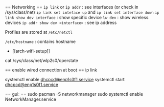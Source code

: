 == Networking ==
`ip link` or `ip addr` : see interfaces (or check in /sys/class/net)
`ip link set inteface up` and `ip link set interface down`
`ip link show dev interface` : show specific device
`lw dev` : show wireless devices
`ip addr show dev <interface>` : see ip address

Profiles are stored at `/etc/netctl`

`/etc/hostname`  : contains hostname

* [[arch-wifi-setup]]

cat /sys/class/net/wlp2s0/operstate

== enable wired connection at boot ==
ip link

systemctl enable dhcpcd@enp1s0f1.service
systemctl start dhcpcd@enp1s0f1.service

== gui: ==
sudo pacman -S networkmanager
sudo systemctl enable NetworkManager.service
